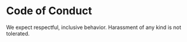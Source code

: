 # Code of Conduct 
We expect respectful, inclusive behavior. Harassment of any kind is not tolerated. 
